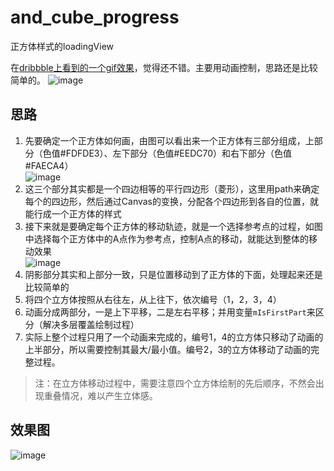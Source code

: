 # and_cube_progress
正方体样式的loadingView

在[dribbble上看到的一个gif效果](https://dribbble.com/shots/1927432-PCPP-Loading-Boxes-Update)，觉得还不错。主要用动画控制，思路还是比较简单的。
![image](http://ww2.sinaimg.cn/mw690/88120a10gw1f9wp5p7kn9g20b408cwkn.gif) 

## 思路   


 1. 先要确定一个正方体如何画，由图可以看出来一个正方体有三部分组成，上部分（色值#FDFDE3）、左下部分（色值#EEDC70）和右下部分（色值#FAECA4）  
  ![image](https://raw.githubusercontent.com/XBeats/and_cube_progress/master/screenshot/one_cube.png)  
 2. 这三个部分其实都是一个四边相等的平行四边形（菱形），这里用path来确定每个的四边形，然后通过Canvas的变换，分配各个四边形到各自的位置，就能行成一个正方体的样式
 3. 接下来就是要确定每个正方体的移动轨迹，就是一个选择参考点的过程，如图中选择每个正方体中的A点作为参考点，控制A点的移动，就能达到整体的移动效果  
 ![image](https://raw.githubusercontent.com/XBeats/and_cube_progress/master/screenshot/one_cube_a.png)
 4. 阴影部分其实和上部分一致，只是位置移动到了正方体的下面，处理起来还是比较简单的
 5. 将四个立方体按照从右往左，从上往下，依次编号（1，2，3，4） 
 6. 动画分成两部分，一是上下平移，二是左右平移；并用变量`mIsFirstPart`来区分（解决多层覆盖绘制过程）
 7. 实际上整个过程只用了一个动画来完成的，编号1，4的立方体只移动了动画的上半部分，所以需要控制其最大/最小值。编号2，3的立方体移动了动画的完整过程。
 
>注：在立方体移动过程中，需要注意四个立方体绘制的先后顺序，不然会出现重叠情况，难以产生立体感。


## 效果图  
![image](https://raw.githubusercontent.com/XBeats/and_cube_progress/master/screenshot/cube_progress.gif)

